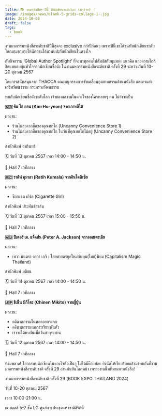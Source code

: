 ```yaml
---
title: 📚 งานหนังสือฯ ปีนี้ มีนักเขียนระดับโลก (มาด้วย) !
image: /images/news/blank-5-grids-collage-1-.jpg
date: 2024-10-08
draft: false
tags:
  - book
---
```

งานมหกรรมหนังสือระดับชาติปีนี้สุดจะ exclusive กว่าปีก่อนๆ เพราะปีนี้เขาได้ขนทัพนักเขียนระดับโลกมามากมายให้นักอ่านได้มาพบปะกับนักเขียนในดวงใจ 



กับกิจกรรม ‘Global Author Spotlight’ ที่จะพาทุกคนไปสัมผัสกับมุมมอง แนวคิด และความใกล้ชิดแบบอบอุ่นหัวใจจากนักเขียนชื่อดัง ในงานมหกรรมหนังสือระดับชาติ ครั้งที่ 29 ระหว่างวันที่ 10-20 ตุลาคม 2567 



โดยการสนับสนุนจาก THACCA คณะอนุกรรมการขับเคลื่อนอุตสาหกรรมด้านหนังสือ และกรมส่งเสริมวัฒนธรรม กระทรวงวัฒนธรรม



พบกับนักเขียนชื่อดังระดับโลก เจ้าของผลงานในดวงใจของใครหลายๆ คน ไม่ว่าจะเป็น



**🇰🇷 คิม โฮ ยอน (Kim Ho-yeon) จากเกาหลีใต้** 

ผลงาน: 

* ร้านไม่สะดวกซื้อของคุณทกโก (Uncanny Convenience Store 1)
* ร้านไม่สะดวกซื้อของคุณทกโก ในวันที่คุณทกโกไม่อยู่ (Uncanny Convenience Store 2)

สำนักพิมพ์ อมรินทร์

🗓️ วันที่ 13 ตุลาคม 2567 เวลา 14:00 - 14:50 น.

📍 Hall 7 เวทีกลาง



**🇲🇨 ราติห์ คุมาลา (Ratih Kumala) จากอินโดนีเซีย**

ผลงาน:

* ซิกาแรต เกิร์ล (Cigarette Girl)

สำนักพิมพ์ ประพันธ์สาส์น

🗓️ วันที่ 13 ตุลาคม 2567 เวลา 15:00 - 15:50 น.

📍 Hall 7 เวทีกลาง



**🇦🇺 ปีเตอร์ เอ. แจ็คสัน (Peter A. Jackson) จากออสเตรเลีย**

ผลงาน: 

* เทวา มนตรา คาถา เกจิ : ไสยศาสตร์ยุคใหม่กับทุน(ไทย)นิยม (Capitalism Magic Thailand)

สำนักพิมพ์ มติชน

🗓️ วันที่ 14 ตุลาคม 2567 เวลา 14:00 - 14:50 น.

📍 Hall 7 เวทีกลาง



**🇯🇵 ชิเน็น มิกิโตะ (Chinen Mikito) จากญี่ปุ่น**

ผลงาน:

* คดีฆาตกรรมในหอคอยกระจก
* คดีฆาตกรรมนกกระเรียนพันตัว
* เราจะได้พบกันเมื่อวันซากุระบาน

🗓️ วันที่ 12 ตุลาคม 2567 เวลา 14:00 - 14:50 น.

📍 Hall 7 เวทีกลาง



ห้ามพลาด! โอกาสพบนักเขียนในดวงใจตัวเป็นๆ ไม่ได้มีบ๊อยบ่อย ยิงนัดให้เรียบร้อยแล้วมาพบกันที่งานมหกรรมหนังสือระดับชาติ ครั้งที่ 29 อ่านกันยันโลกหน้า เพราะงานนี้มหึมามหาหนังสือ!

 

งานมหกรรมหนังสือระดับชาติ ครั้งที่ 29 (BOOK EXPO THAILAND 2024)

วันที่ 10-20 ตุลาคม 2567

เวลา 10:00-21:00 น.

ณ ฮอลล์ 5-7 ชั้น LG ศูนย์การประชุมแห่งชาติสิริกิติ์
